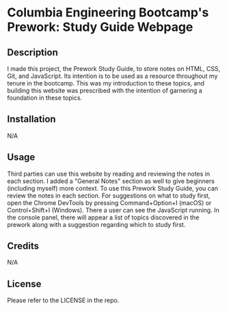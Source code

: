 # Columbia Engineering Bootcamp's Prework: Study Guide Webpage

## Description

I made this project, the Prework Study Guide, to store notes on HTML, CSS, Git, and JavaScript. Its intention is to be used as a resource throughout my tenure in the bootcamp. This was my introduction to these topics, and building this website was prescribed with the intention of garnering a foundation in these topics. 

## Installation

N/A

## Usage

Third parties can use this website by reading and reviewing the notes in each section. I added a "General Notes" section as well to give beginners (including myself) more context. To use this Prework Study Guide, you can review the notes in each section. For suggestions on what to study first, open the Chrome DevTools by pressing Command+Option+I (macOS) or Control+Shift+I (Windows). There a user can see the JavaScript running. In the console panel, there will appear a list of topics discovered in the prework along with a suggestion regarding which to study first. 

## Credits

N/A

## License

Please refer to the LICENSE in the repo.